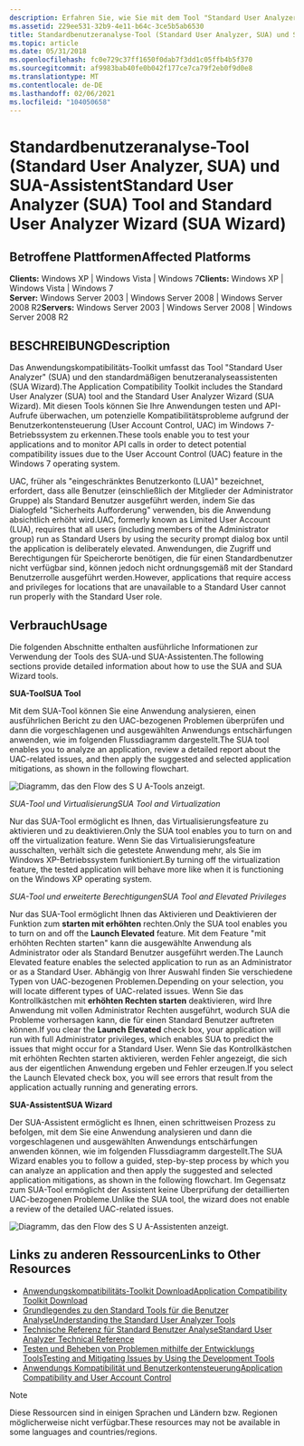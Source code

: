 ```yaml
---
description: Erfahren Sie, wie Sie mit dem Tool "Standard User Analyzer" (SUA) und dem SUA-Assistenten Ihre Anwendungen testen und potenzielle Kompatibilitätsprobleme erkennen.
ms.assetid: 229ee531-32b9-4e11-b64c-3ce5b5ab6530
title: Standardbenutzeranalyse-Tool (Standard User Analyzer, SUA) und SUA-Assistent
ms.topic: article
ms.date: 05/31/2018
ms.openlocfilehash: fc0e729c37ff1650f0dab7f3dd1c05ffb4b5f370
ms.sourcegitcommit: af9983bab40fe0b042f177ce7ca79f2eb0f9d0e8
ms.translationtype: MT
ms.contentlocale: de-DE
ms.lasthandoff: 02/06/2021
ms.locfileid: "104050658"
---
```

# <a name="standard-user-analyzer-sua-tool-and-standard-user-analyzer-wizard-sua-wizard"></a><span data-ttu-id="9444a-103">Standardbenutzeranalyse-Tool (Standard User Analyzer, SUA) und SUA-Assistent</span><span class="sxs-lookup"><span data-stu-id="9444a-103">Standard User Analyzer (SUA) Tool and Standard User Analyzer Wizard (SUA Wizard)</span></span>

## <a name="affected-platforms"></a><span data-ttu-id="9444a-104">Betroffene Plattformen</span><span class="sxs-lookup"><span data-stu-id="9444a-104">Affected Platforms</span></span>

<span data-ttu-id="9444a-105">**Clients:** Windows XP \| Windows Vista \| Windows 7</span><span class="sxs-lookup"><span data-stu-id="9444a-105">**Clients:** Windows XP \| Windows Vista \| Windows 7</span></span>  
<span data-ttu-id="9444a-106">**Server:** Windows Server 2003 \| Windows Server 2008 \| Windows Server 2008 R2</span><span class="sxs-lookup"><span data-stu-id="9444a-106">**Servers:** Windows Server 2003 \| Windows Server 2008 \| Windows Server 2008 R2</span></span>  

## <a name="description"></a><span data-ttu-id="9444a-107">BESCHREIBUNG</span><span class="sxs-lookup"><span data-stu-id="9444a-107">Description</span></span>

<span data-ttu-id="9444a-108">Das Anwendungskompatibilitäts-Toolkit umfasst das Tool "Standard User Analyzer" (SUA) und den standardmäßigen benutzeranalyseassistenten (SUA Wizard).</span><span class="sxs-lookup"><span data-stu-id="9444a-108">The Application Compatibility Toolkit includes the Standard User Analyzer (SUA) tool and the Standard User Analyzer Wizard (SUA Wizard).</span></span> <span data-ttu-id="9444a-109">Mit diesen Tools können Sie Ihre Anwendungen testen und API-Aufrufe überwachen, um potenzielle Kompatibilitätsprobleme aufgrund der Benutzerkontensteuerung (User Account Control, UAC) im Windows 7-Betriebssystem zu erkennen.</span><span class="sxs-lookup"><span data-stu-id="9444a-109">These tools enable you to test your applications and to monitor API calls in order to detect potential compatibility issues due to the User Account Control (UAC) feature in the Windows 7 operating system.</span></span>

<span data-ttu-id="9444a-110">UAC, früher als "eingeschränktes Benutzerkonto (LUA)" bezeichnet, erfordert, dass alle Benutzer (einschließlich der Mitglieder der Administrator Gruppe) als Standard Benutzer ausgeführt werden, indem Sie das Dialogfeld "Sicherheits Aufforderung" verwenden, bis die Anwendung absichtlich erhöht wird.</span><span class="sxs-lookup"><span data-stu-id="9444a-110">UAC, formerly known as Limited User Account (LUA), requires that all users (including members of the Administrator group) run as Standard Users by using the security prompt dialog box until the application is deliberately elevated.</span></span> <span data-ttu-id="9444a-111">Anwendungen, die Zugriff und Berechtigungen für Speicherorte benötigen, die für einen Standardbenutzer nicht verfügbar sind, können jedoch nicht ordnungsgemäß mit der Standard Benutzerrolle ausgeführt werden.</span><span class="sxs-lookup"><span data-stu-id="9444a-111">However, applications that require access and privileges for locations that are unavailable to a Standard User cannot run properly with the Standard User role.</span></span>

## <a name="usage"></a><span data-ttu-id="9444a-112">Verbrauch</span><span class="sxs-lookup"><span data-stu-id="9444a-112">Usage</span></span>

<span data-ttu-id="9444a-113">Die folgenden Abschnitte enthalten ausführliche Informationen zur Verwendung der Tools des SUA-und SUA-Assistenten.</span><span class="sxs-lookup"><span data-stu-id="9444a-113">The following sections provide detailed information about how to use the SUA and SUA Wizard tools.</span></span>

<span data-ttu-id="9444a-114">**SUA-Tool**</span><span class="sxs-lookup"><span data-stu-id="9444a-114">**SUA Tool**</span></span>

<span data-ttu-id="9444a-115">Mit dem SUA-Tool können Sie eine Anwendung analysieren, einen ausführlichen Bericht zu den UAC-bezogenen Problemen überprüfen und dann die vorgeschlagenen und ausgewählten Anwendungs entschärfungen anwenden, wie im folgenden Flussdiagramm dargestellt.</span><span class="sxs-lookup"><span data-stu-id="9444a-115">The SUA tool enables you to analyze an application, review a detailed report about the UAC-related issues, and then apply the suggested and selected application mitigations, as shown in the following flowchart.</span></span>

![Diagramm, das den Flow des S U A-Tools anzeigt.](images/act-suaflowchart-appcookbook.gif)

<span data-ttu-id="9444a-117">*SUA-Tool und Virtualisierung*</span><span class="sxs-lookup"><span data-stu-id="9444a-117">*SUA Tool and Virtualization*</span></span>

<span data-ttu-id="9444a-118">Nur das SUA-Tool ermöglicht es Ihnen, das Virtualisierungsfeature zu aktivieren und zu deaktivieren.</span><span class="sxs-lookup"><span data-stu-id="9444a-118">Only the SUA tool enables you to turn on and off the virtualization feature.</span></span> <span data-ttu-id="9444a-119">Wenn Sie das Virtualisierungsfeature ausschalten, verhält sich die getestete Anwendung mehr, als Sie im Windows XP-Betriebssystem funktioniert.</span><span class="sxs-lookup"><span data-stu-id="9444a-119">By turning off the virtualization feature, the tested application will behave more like when it is functioning on the Windows XP operating system.</span></span>

<span data-ttu-id="9444a-120">*SUA-Tool und erweiterte Berechtigungen*</span><span class="sxs-lookup"><span data-stu-id="9444a-120">*SUA Tool and Elevated Privileges*</span></span>

<span data-ttu-id="9444a-121">Nur das SUA-Tool ermöglicht Ihnen das Aktivieren und Deaktivieren der Funktion zum **starten mit erhöhten** rechten.</span><span class="sxs-lookup"><span data-stu-id="9444a-121">Only the SUA tool enables you to turn on and off the **Launch Elevated** feature.</span></span> <span data-ttu-id="9444a-122">Mit dem Feature "mit erhöhten Rechten starten" kann die ausgewählte Anwendung als Administrator oder als Standard Benutzer ausgeführt werden.</span><span class="sxs-lookup"><span data-stu-id="9444a-122">The Launch Elevated feature enables the selected application to run as an Administrator or as a Standard User.</span></span> <span data-ttu-id="9444a-123">Abhängig von Ihrer Auswahl finden Sie verschiedene Typen von UAC-bezogenen Problemen.</span><span class="sxs-lookup"><span data-stu-id="9444a-123">Depending on your selection, you will locate different types of UAC-related issues.</span></span> <span data-ttu-id="9444a-124">Wenn Sie das Kontrollkästchen mit **erhöhten Rechten starten** deaktivieren, wird Ihre Anwendung mit vollen Administrator Rechten ausgeführt, wodurch SUA die Probleme vorhersagen kann, die für einen Standard Benutzer auftreten können.</span><span class="sxs-lookup"><span data-stu-id="9444a-124">If you clear the **Launch Elevated** check box, your application will run with full Administrator privileges, which enables SUA to predict the issues that might occur for a Standard User.</span></span> <span data-ttu-id="9444a-125">Wenn Sie das Kontrollkästchen mit erhöhten Rechten starten aktivieren, werden Fehler angezeigt, die sich aus der eigentlichen Anwendung ergeben und Fehler erzeugen.</span><span class="sxs-lookup"><span data-stu-id="9444a-125">If you select the Launch Elevated check box, you will see errors that result from the application actually running and generating errors.</span></span>

<span data-ttu-id="9444a-126">**SUA-Assistent**</span><span class="sxs-lookup"><span data-stu-id="9444a-126">**SUA Wizard**</span></span>

<span data-ttu-id="9444a-127">Der SUA-Assistent ermöglicht es Ihnen, einen schrittweisen Prozess zu befolgen, mit dem Sie eine Anwendung analysieren und dann die vorgeschlagenen und ausgewählten Anwendungs entschärfungen anwenden können, wie im folgenden Flussdiagramm dargestellt.</span><span class="sxs-lookup"><span data-stu-id="9444a-127">The SUA Wizard enables you to follow a guided, step-by-step process by which you can analyze an application and then apply the suggested and selected application mitigations, as shown in the following flowchart.</span></span> <span data-ttu-id="9444a-128">Im Gegensatz zum SUA-Tool ermöglicht der Assistent keine Überprüfung der detaillierten UAC-bezogenen Probleme.</span><span class="sxs-lookup"><span data-stu-id="9444a-128">Unlike the SUA tool, the wizard does not enable a review of the detailed UAC-related issues.</span></span>

![Diagramm, das den Flow des S U A-Assistenten anzeigt.](images/act-suaflowchart-appcookbook.gif)

## <a name="links-to-other-resources"></a><span data-ttu-id="9444a-130">Links zu anderen Ressourcen</span><span class="sxs-lookup"><span data-stu-id="9444a-130">Links to Other Resources</span></span>

-   [<span data-ttu-id="9444a-131">Anwendungskompatibilitäts-Toolkit Download</span><span class="sxs-lookup"><span data-stu-id="9444a-131">Application Compatibility Toolkit Download</span></span>](/windows-hardware/get-started/adk-install)
-   <span data-ttu-id="9444a-132">[Grundlegendes zu den Standard Tools für die Benutzer Analyse](/previous-versions/windows/it-pro/windows-7/cc838047(v=ws.10))</span><span class="sxs-lookup"><span data-stu-id="9444a-132">[Understanding the Standard User Analyzer Tools](/previous-versions/windows/it-pro/windows-7/cc838047(v=ws.10))</span></span>
-   <span data-ttu-id="9444a-133">[Technische Referenz für Standard Benutzer Analyse](/previous-versions/windows/it-pro/windows-7/cc765948(v=ws.10))</span><span class="sxs-lookup"><span data-stu-id="9444a-133">[Standard User Analyzer Technical Reference](/previous-versions/windows/it-pro/windows-7/cc765948(v=ws.10))</span></span>
-   <span data-ttu-id="9444a-134">[Testen und Beheben von Problemen mithilfe der Entwicklungs Tools](/previous-versions/orphan-topics/ws.10/cc766461(v=ws.10))</span><span class="sxs-lookup"><span data-stu-id="9444a-134">[Testing and Mitigating Issues by Using the Development Tools](/previous-versions/orphan-topics/ws.10/cc766461(v=ws.10))</span></span>
-   [<span data-ttu-id="9444a-135">Anwendungs Kompatibilität und Benutzerkontensteuerung</span><span class="sxs-lookup"><span data-stu-id="9444a-135">Application Compatibility and User Account Control</span></span>](/previous-versions/windows/)

> [!Note]  
> <span data-ttu-id="9444a-136">Diese Ressourcen sind in einigen Sprachen und Ländern bzw. Regionen möglicherweise nicht verfügbar.</span><span class="sxs-lookup"><span data-stu-id="9444a-136">These resources may not be available in some languages and countries/regions.</span></span>

 

 

 
